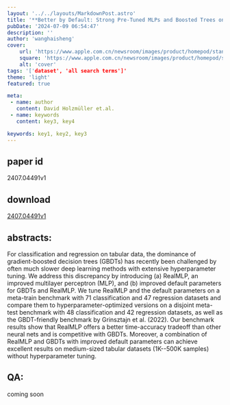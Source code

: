 ```yaml
---
layout: '../../layouts/MarkdownPost.astro'
title: '**Better by Default: Strong Pre-Tuned MLPs and Boosted Trees on Tabular Data**'
pubDate: '2024-07-09 06:54:47'
description: ''
author: 'wanghaisheng'
cover:
    url: 'https://www.apple.com.cn/newsroom/images/product/homepod/standard/Apple-HomePod-hero-230118_big.jpg.large_2x.jpg'
    square: 'https://www.apple.com.cn/newsroom/images/product/homepod/standard/Apple-HomePod-hero-230118_big.jpg.large_2x.jpg'
    alt: 'cover'
tags: '['dataset', 'all search terms']' 
theme: 'light'
featured: true

meta:
 - name: author
   content: David Holzmüller et.al.
 - name: keywords
   content: key3, key4

keywords: key1, key2, key3
---
```


## paper id
2407.04491v1
## download
[2407.04491v1](http://arxiv.org/abs/2407.04491v1)
## abstracts:
For classification and regression on tabular data, the dominance of gradient-boosted decision trees (GBDTs) has recently been challenged by often much slower deep learning methods with extensive hyperparameter tuning. We address this discrepancy by introducing (a) RealMLP, an improved multilayer perceptron (MLP), and (b) improved default parameters for GBDTs and RealMLP. We tune RealMLP and the default parameters on a meta-train benchmark with 71 classification and 47 regression datasets and compare them to hyperparameter-optimized versions on a disjoint meta-test benchmark with 48 classification and 42 regression datasets, as well as the GBDT-friendly benchmark by Grinsztajn et al. (2022). Our benchmark results show that RealMLP offers a better time-accuracy tradeoff than other neural nets and is competitive with GBDTs. Moreover, a combination of RealMLP and GBDTs with improved default parameters can achieve excellent results on medium-sized tabular datasets (1K--500K samples) without hyperparameter tuning.
## QA:
coming soon
